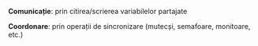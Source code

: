 **Comunicație**: prin citirea/scrierea variabilelor partajate

**Coordonare**: prin operații de sincronizare (mutecși, semafoare, monitoare, etc.)